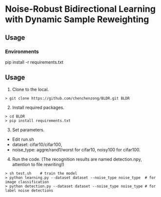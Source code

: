 # Noise-Robust Bidirectional Learning with Dynamic Sample Reweighting

## Usage
### Environments

pip install -r requirements.txt

## Usage

1. Clone to the local.
```
> git clone https://github.com/chenchenzong/BLDR.git BLDR
```
2. Install required packages.
```
> cd BLDR
> pip install requirements.txt
```
3. Set parameters.
- Edit run.sh 
- dataset: cifar10/cifar100, 
- noise_type: aggre/rand1/worst for cifar10, noisy100 for cifar100.
4. Run the code. (The recognition results are named detection.npy, attention to file rewriting!)
```
> sh test.sh	# train the model
> python learning.py --dataset dataset --noise_type noise_type	# for image classification
> python detection.py --dataset dataset --noise_type noise_type	# for label noise detections